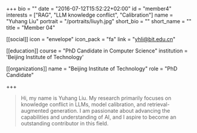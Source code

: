 +++
bio = ""
date = "2016-07-12T15:52:22+02:00"
id = "member4"
interests = ["RAG", "LLM knowledge conflict", "Calibration"]
name = "Yuhang Liu"
portrait = "/portraits/liuyh.jpg"
short_bio = ""
short_name = ""
title = "Member 04"

[[social]]
    icon = "envelope"
    icon_pack = "fa"
    link = "yhli@bit.edu.cn"

[[education]]
    course = "PhD Candidate in Computer Science"
    institution = 'Beijing Institute of Technology'

[[organizations]]
    name = "Beijing Institute of Technology"
    role = "PhD Candidate"

+++

> Hi, my name is Yuhang Liu. My research primarily focuses on knowledge conflict in LLMs, 
> model calibration, and retrieval-augmented generation. I am passionate about advancing 
> the capabilities and understanding of AI, and I aspire to become an outstanding 
> contributor in this field.

